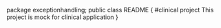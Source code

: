 
package exceptionhandling;
public class README {
    #clinical project
    This project is mock for clinical application
}
